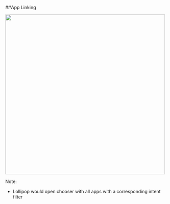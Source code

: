 ##App Linking

<img src="img/app-linking-lollipop.png" height="500" />

Note:
+ Lollipop would open chooser with all apps with a corresponding intent filter